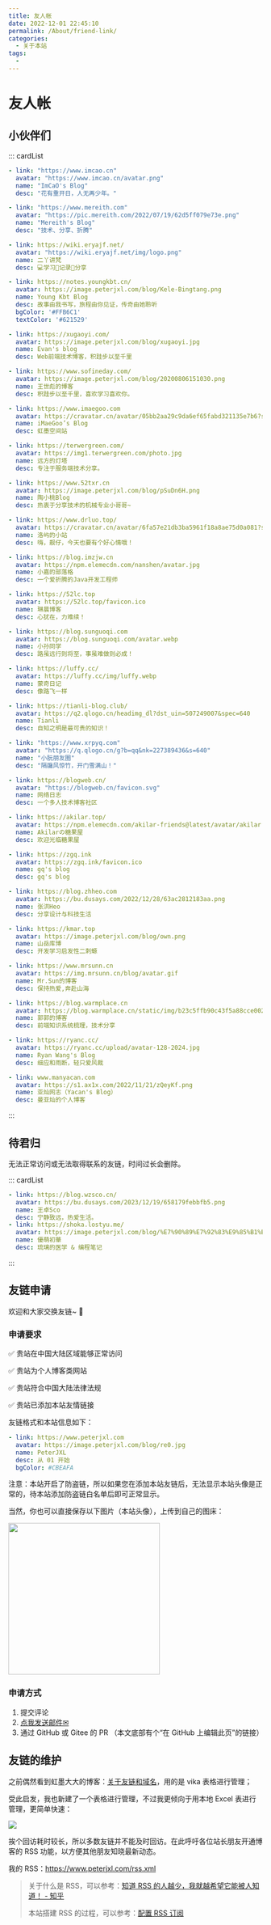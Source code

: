 ```yaml
---
title: 友人帐
date: 2022-12-01 22:45:10
permalink: /About/friend-link/
categories:
  - 关于本站
tags:
  - 
---
```



# 友人帐

## 小伙伴们

::: cardList
```yaml
- link: "https://www.imcao.cn"
  avatar: "https://www.imcao.cn/avatar.png"
  name: "ImCaO's Blog"
  desc: "花有重开日，人无再少年。"  

- link: "https://www.mereith.com"
  avatar: "https://pic.mereith.com/2022/07/19/62d5ff079e73e.png"
  name: "Mereith's Blog"
  desc: "技术、分享、折腾" 

- link: https://wiki.eryajf.net/  
  avatar: "https://wiki.eryajf.net/img/logo.png"
  name: 二丫讲梵 
  desc: 💻学习📝记录🔗分享 

- link: https://notes.youngkbt.cn/	
  avatar: https://image.peterjxl.com/blog/Kele-Bingtang.png
  name: Young Kbt Blog	
  desc: 故事由我书写，旅程由你见证，传奇由她聆听	
  bgColor: '#FFB6C1'	
  textColor: '#621529'	

- link: https://xugaoyi.com/  
  avatar: https://image.peterjxl.com/blog/xugaoyi.jpg
  name: Evan's blog 
  desc: Web前端技术博客，积跬步以至千里

- link: https://www.sofineday.com/  
  avatar: https://image.peterjxl.com/blog/20200806151030.png
  name: 王世彪的博客 
  desc: 积跬步以至千里，喜欢学习喜欢你。 

- link: https://www.imaegoo.com
  avatar: https://cravatar.cn/avatar/05bb2aa29c9da6ef65fabd321135e7b6?s=200
  name: iMaeGoo’s Blog
  desc: 虹墨空间站

- link: https://terwergreen.com/ 
  avatar: https://img1.terwergreen.com/photo.jpg 
  name: 远方的灯塔
  desc: 专注于服务端技术分享。

- link: https://www.52txr.cn
  avatar: https://image.peterjxl.com/blog/pSuDn6H.png
  name: 陶小桃Blog
  desc: 热衷于分享技术的机械专业小哥哥~

- link: https://www.drluo.top/
  avatar: https://cravatar.cn/avatar/6fa57e21db3ba5961f18a8ae75d0a081?s=200&r=g&d=retro
  name: 洛屿的小站
  desc: 嗨，靓仔，今天也要有个好心情哦！

- link: https://blog.imzjw.cn
  avatar: https://npm.elemecdn.com/nanshen/avatar.jpg
  name: 小嘉的部落格
  desc: 一个爱折腾的Java开发工程师

- link: https://52lc.top
  avatar: https://52lc.top/favicon.ico
  name: 琳晨博客
  desc: 心犹在，力难续！

- link: https://blog.sunguoqi.com
  avatar: https://blog.sunguoqi.com/avatar.webp
  name: 小孙同学
  desc: 路虽远行则将至，事虽难做则必成！

- link: https://luffy.cc/
  avatar: https://luffy.cc/img/luffy.webp
  name: 蒙奇日记
  desc: 像路飞一样 

- link: https://tianli-blog.club/
  avatar: https://q2.qlogo.cn/headimg_dl?dst_uin=507249007&spec=640
  name: Tianli
  desc: 自知之明是最可贵的知识！

- link: "https://www.xrpyq.com"
  avatar: "https://q.qlogo.cn/g?b=qq&nk=227389436&s=640"
  name: "小朊朋友圈"
  desc: "隔牖风惊竹，开门雪满山！" 

- link: https://blogweb.cn/  
  avatar: "https://blogweb.cn/favicon.svg"
  name: 网络日志 
  desc: 一个多人技术博客社区 

- link: https://akilar.top/
  avatar: https://npm.elemecdn.com/akilar-friends@latest/avatar/akilar.top.jpg
  name: Akilarの糖果屋
  desc: 欢迎光临糖果屋

- link: https://zgq.ink
  avatar: https://zgq.ink/favicon.ico
  name: gq's blog
  desc: gq's blog

- link: https://blog.zhheo.com
  avatar: https://bu.dusays.com/2022/12/28/63ac2812183aa.png
  name: 张洪Heo
  desc: 分享设计与科技生活

- link: https://kmar.top
  avatar: https://image.peterjxl.com/blog/own.png
  name: 山岳库博
  desc: 开发学习启发性二刺螈

- link: https://www.mrsunn.cn
  avatar: https://img.mrsunn.cn/blog/avatar.gif
  name: Mr.Sun的博客
  desc: 保持热爱,奔赴山海

- link: https://blog.warmplace.cn
  avatar: https://blog.warmplace.cn/static/img/b23c5ffb90c43f5a88cce002fcaf27bb.logo2.webp
  name: 郭郭的博客
  desc: 前端知识系统梳理，技术分享

- link: https://ryanc.cc/
  avatar: https://ryanc.cc/upload/avatar-128-2024.jpg
  name: Ryan Wang's Blog
  desc: 细应和雨断，轻只爱风裁

- link: www.manyacan.com
  avatar: https://s1.ax1x.com/2022/11/21/zQeyKf.png
  name: 亚灿网志（Yacan's Blog）
  desc: 曼亚灿的个人博客


```
:::


## 待君归

无法正常访问或无法取得联系的友链，时间过长会删除。


::: cardList
```yaml
- link: https://blog.wzsco.cn/
  avatar: https://bu.dusays.com/2023/12/19/658179febbfb5.png
  name: 王卓Sco
  desc: 宁静致远，热爱生活。  
- link: https://shoka.lostyu.me/
  avatar: https://image.peterjxl.com/blog/%E7%90%89%E7%92%83%E9%85%B1%E7%9A%84avatar.jpg
  name: 優萌初華
  desc: 琉璃的医学 & 编程笔记  
```
:::



## 友链申请

欢迎和大家交换友链~ 🎉 

### 申请要求

✅ 贵站在中国大陆区域能够正常访问

✅ 贵站为个人博客类网站

✅ 贵站符合中国大陆法律法规

✅ 贵站已添加本站友情链接


友链格式和本站信息如下：

```YAML
- link: https://www.peterjxl.com
  avatar: https://image.peterjxl.com/blog/re0.jpg
  name: PeterJXL
  desc: 从 01 开始
  bgColor: #CBEAFA
```

注意：本站开启了防盗链，所以如果您在添加本站友链后，无法显示本站头像是正常的，待本站添加防盗链白名单后即可正常显示。

当然，你也可以直接保存以下图片（本站头像），上传到自己的图床：

<img src="https://image.peterjxl.com/blog/re0.jpg" width="300px"/>


### 申请方式

1. 提交评论
2. [点我发送邮件✉](mailto:peterjxl@qq.com)
3. 通过 GitHub 或 Gitee 的 PR （本文底部有个“在 GitHub 上编辑此页”的链接）


## 友链的维护

之前偶然看到虹墨大大的博客：[关于友链和域名](https://www.imaegoo.com/2023/october-daily/)，用的是 vika 表格进行管理；

受此启发，我也新建了一个表格进行管理，不过我更倾向于用本地 Excel 表进行管理，更简单快速：

![](https://image.peterjxl.com/blog/20240528194926.png)


挨个回访耗时较长，所以多数友链并不能及时回访。在此呼吁各位站长朋友开通博客的 RSS 功能，以方便其他朋友知晓最新动态。

我的 RSS：https://www.peterjxl.com/rss.xml

> 关于什么是 RSS，可以参考：[知道 RSS 的人越少，我就越希望它能被人知道！ - 知乎](https://zhuanlan.zhihu.com/p/349349861)
> 
> 本站搭建 RSS 的过程，可以参考：[配置 RSS 订阅](/Blog/RSS/)


